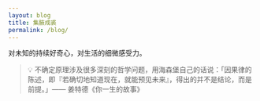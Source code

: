 ```yaml
---
layout: blog
title: 集腋成裘
permalink: /blog/
---
```


对未知的持续好奇心，对生活的细微感受力。

> 💡 不确定原理涉及很多深刻的哲学问题，用海森堡自己的话说：「因果律的陈述，即『若确切地知道现在，就能预见未来』，得出的并不是结论，而是前提。」—— 姜特德《你一生的故事》
